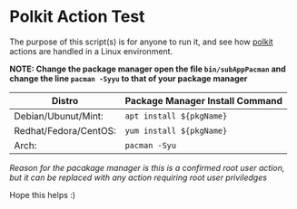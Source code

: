 # Polkit Action Test

The purpose of this script(s) is for anyone to run it, and see how 
[polkit](https://wiki.archlinux.org/index.php/Polkit) actions are handled in a Linux environment. 

**NOTE: Change the package manager
open the file `bin/subAppPacman` and change the line `pacman -Syyu` to that of your package manager**

| Distro                | Package Manager Install Command |
|-----------------------|---------------------------------|
| Debian/Ubunut/Mint:   |  ```apt install ${pkgName}```   |
| Redhat/Fedora/CentOS: |  ```yum install ${pkgName}```   |
| Arch:                 |  ```pacman -Syu```              |

*Reason for the pacakage manager is this is a confirmed root user action, but it can be replaced with any action requiring root user priviledges*

Hope this helps :)
